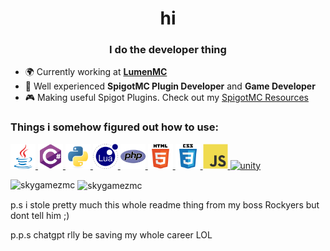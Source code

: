 <h1 align="center">hi</h1>
<h3 align="center">I do the developer thing</h3>

- 🌍 Currently working at **[LumenMC](https://lumenmc.org)**
- 🌱 Well experienced **SpigotMC Plugin Developer** and **Game Developer**
- 🎮 Making useful Spigot Plugins. Check out my [SpigotMC Resources](https://www.spigotmc.org/resources/authors/skygamez.1047344/)

<h3 align="left">Things i somehow figured out how to use:</h3>
<p align="left">
<a href="https://www.java.com" target="_blank"> <img src="https://raw.githubusercontent.com/devicons/devicon/master/icons/java/java-original.svg" alt="java" width="40" height="40"/> </a>
<a href="https://www.microsoft.com/en-us/p/c/9nblggh4tx22" target="_blank"> <img src="https://raw.githubusercontent.com/devicons/devicon/master/icons/csharp/csharp-original.svg" alt="csharp" width="40" height="40"/> </a>
<a href="https://www.python.org" target="_blank"> <img src="https://raw.githubusercontent.com/devicons/devicon/master/icons/python/python-original.svg" alt="python" width="40" height="40"/> </a>
<a href="https://www.lua.org/" target="_blank"> <img src="https://raw.githubusercontent.com/devicons/devicon/master/icons/lua/lua-original-wordmark.svg" alt="lua" width="40" height="40"/> </a>
<a href="https://www.php.net/" target="_blank"> <img src="https://raw.githubusercontent.com/devicons/devicon/master/icons/php/php-original.svg" alt="php" width="40" height="40"/> </a>
<a href="https://www.w3.org/html/" target="_blank"> <img src="https://raw.githubusercontent.com/devicons/devicon/master/icons/html5/html5-original-wordmark.svg" alt="html5" width="40" height="40"/> </a>
<a href="https://www.w3schools.com/css/" target="_blank"> <img src="https://raw.githubusercontent.com/devicons/devicon/master/icons/css3/css3-original-wordmark.svg" alt="css3" width="40" height="40"/> </a>
<a href="https://developer.mozilla.org/en-US/docs/Web/JavaScript" target="_blank"> <img src="https://raw.githubusercontent.com/devicons/devicon/master/icons/javascript/javascript-original.svg" alt="javascript" width="40" height="40"/> </a>
<a href="https://unity.com/" target="_blank"> <img src="https://www.vectorlogo.zone/logos/unity3d/unity3d-icon.svg" alt="unity" width="40" height="40"/> </a>
</p>

<p><img align="left" src="https://github-readme-stats.vercel.app/api/top-langs?username=skygamezmc&show_icons=true&locale=en&layout=compact" alt="skygamezmc" /></p>
<p>&nbsp;<img align="center" src="https://github-readme-stats.vercel.app/api?username=skygamezmc&show_icons=true&locale=en" alt="skygamezmc" /></p>

<p>p.s i stole pretty much this whole readme thing from my boss Rockyers but dont tell him ;)</p>


<p>p.p.s chatgpt rlly be saving my whole career LOL</p>
